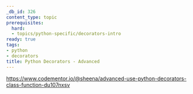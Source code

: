 ```yaml
---
_db_id: 326
content_type: topic
prerequisites:
  hard:
  - topics/python-specific/decorators-intro
ready: true
tags:
- python
- decorators
title: Python Decorators - Advanced
---
```


https://www.codementor.io/@sheena/advanced-use-python-decorators-class-function-du107nxsv
